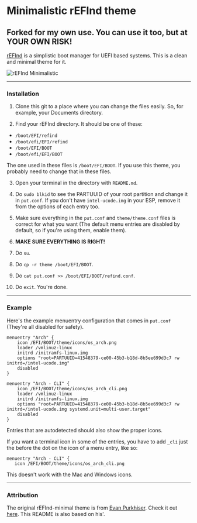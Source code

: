 # Minimalistic rEFInd theme

## Forked for my own use. You can use it too, but at YOUR OWN RISK!


[rEFInd](http://www.rodsbooks.com/refind/) is a simplistic boot manager for UEFI based systems. This is a clean and minimal theme for it.

![rEFInd Minimalistic](http://i.imgur.com/y9dR4Qp.png)
  
---

### Installation

1. Clone this git to a place where you can change the files easily. So, for example, your Documents directory.

2. Find your rEFInd directory. It should be one of these:
 * `/boot/EFI/refind`
 * `/boot/efi/EFI/refind`
 * `/boot/EFI/BOOT`
 * `/boot/efi/EFI/BOOT`
 
 The one used in these files is `/boot/EFI/BOOT`. If you use this theme, you probably need to change that in these files.

3. Open your terminal in the directory with `README.md`.

4. Do `sudo blkid` to see the PARTUUID of your root partition and change it in `put.conf`. If you don't have `intel-ucode.img` in your ESP, remove it from the options of each entry too.

5. Make sure everything in the `put.conf` and `theme/theme.conf` files is correct for what you want (The default menu entries are disabled by default, so if you're using them, enable them).

6. **MAKE SURE EVERYTHING IS RIGHT!**

7. Do `su`.

8. Do `cp -r theme /boot/EFI/BOOT`.

9. Do `cat put.conf >> /boot/EFI/BOOT/refind.conf`.

10. Do `exit`. You're done.

---

### Example

Here's the example menuentry configuration that comes in `put.conf` (They're all disabled for safety).

```nginx
menuentry "Arch" {
	icon /EFI/BOOT/theme/icons/os_arch.png
	loader /vmlinuz-linux
	initrd /initramfs-linux.img
	options "root=PARTUUID=41548379-ce00-45b3-b18d-8b5ee699d3c7 rw initrd=/intel-ucode.img"
	disabled
}

menuentry "Arch - CLI" {
	icon /EFI/BOOT/theme/icons/os_arch_cli.png
	loader /vmlinuz-linux
	initrd /initramfs-linux.img
	options "root=PARTUUID=41548379-ce00-45b3-b18d-8b5ee699d3c7 rw initrd=/intel-ucode.img systemd.unit=multi-user.target"
	disabled
}
```

Entries that are autodetected should also show the proper icons.

If you want a terminal icon in some of the entries, you have to add `_cli` just the before the dot on the icon of a menu entry, like so:
 ```nginx
menuentry "Arch - CLI" {
	icon /EFI/BOOT/theme/icons/os_arch_cli.png
```
This doesn't work with the Mac and Windows icons.

---

### Attribution

The original rEFInd-minimal theme is from [Evan Purkhiser][evan]. Check it out [here][minimal]. 
This README is also based on his'.

[evan]: https://github.com/EvanPurkhiser
[minimal]: https://github.com/EvanPurkhiser/rEFInd-minimal
